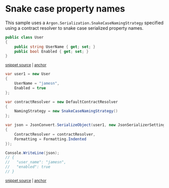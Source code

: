 # Snake case property names

This sample uses a `Argon.Serialization.SnakeCaseNamingStrategy` specified using a contract resolver to snake case serialized property names.

<!-- snippet: NamingStrategySnakeCaseTypes -->
<a id='snippet-namingstrategysnakecasetypes'></a>
```cs
public class User
{
    public string UserName { get; set; }
    public bool Enabled { get; set; }
}
```
<sup><a href='/src/Tests/Documentation/Samples/Serializer/NamingStrategySnakeCase.cs#L30-L36' title='Snippet source file'>snippet source</a> | <a href='#snippet-namingstrategysnakecasetypes' title='Start of snippet'>anchor</a></sup>
<!-- endSnippet -->

<!-- snippet: NamingStrategySnakeCaseUsage -->
<a id='snippet-namingstrategysnakecaseusage'></a>
```cs
var user1 = new User
{
    UserName = "jamesn",
    Enabled = true
};

var contractResolver = new DefaultContractResolver
{
    NamingStrategy = new SnakeCaseNamingStrategy()
};

var json = JsonConvert.SerializeObject(user1, new JsonSerializerSettings
{
    ContractResolver = contractResolver,
    Formatting = Formatting.Indented
});

Console.WriteLine(json);
// {
//   "user_name": "jamesn",
//   "enabled": true
// }
```
<sup><a href='/src/Tests/Documentation/Samples/Serializer/NamingStrategySnakeCase.cs#L41-L64' title='Snippet source file'>snippet source</a> | <a href='#snippet-namingstrategysnakecaseusage' title='Start of snippet'>anchor</a></sup>
<!-- endSnippet -->
